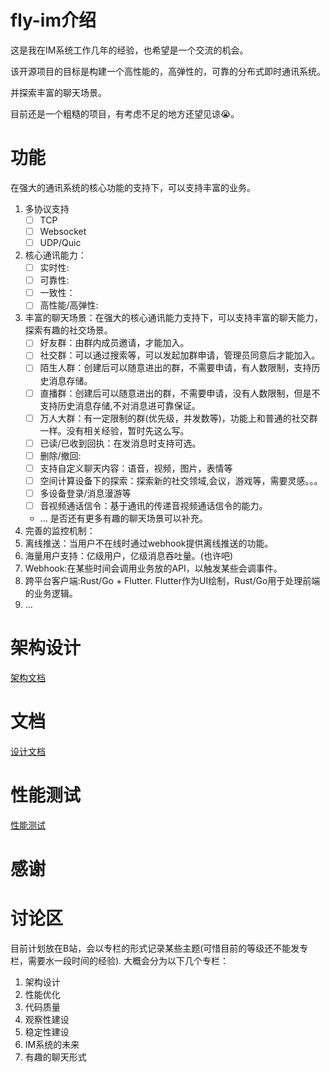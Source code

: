 # fly-im介绍

这是我在IM系统工作几年的经验，也希望是一个交流的机会。

该开源项目的目标是构建一个高性能的，高弹性的，可靠的分布式即时通讯系统。

并探索丰富的聊天场景。

目前还是一个粗糙的项目，有考虑不足的地方还望见谅😭。

# 功能

在强大的通讯系统的核心功能的支持下，可以支持丰富的业务。

1. 多协议支持
    - [ ] TCP
    - [ ] Websocket
    - [ ] UDP/Quic
2. 核心通讯能力：
    - [ ] 实时性:
    - [ ] 可靠性:
    - [ ] 一致性：
    - [ ] 高性能/高弹性:
3. 丰富的聊天场景：在强大的核心通讯能力支持下，可以支持丰富的聊天能力，探索有趣的社交场景。
    - [ ] 好友群：由群内成员邀请，才能加入。
    - [ ] 社交群：可以通过搜索等，可以发起加群申请，管理员同意后才能加入。
    - [ ] 陌生人群：创建后可以随意进出的群，不需要申请，有人数限制，支持历史消息存储。
    - [ ] 直播群：创建后可以随意进出的群，不需要申请，没有人数限制，但是不支持历史消息存储,不对消息进可靠保证。
    - [ ] 万人大群：有一定限制的群(优先级，并发数等)，功能上和普通的社交群一样。没有相关经验，暂时先这么写。
    - [ ] 已读/已收到回执：在发消息时支持可选。
    - [ ] 删除/撤回:
    - [ ] 支持自定义聊天内容：语音，视频，图片，表情等
    - [ ] 空间计算设备下的探索：探索新的社交领域,会议，游戏等，需要灵感。。。
    - [ ] 多设备登录/消息漫游等
    - [ ] 音视频通话信令：基于通讯的传递音视频通话信令的能力。
    - ... 是否还有更多有趣的聊天场景可以补充。
4. 完善的监控机制：
5. 离线推送：当用户不在线时通过webhook提供离线推送的功能。
6. 海量用户支持：亿级用户，亿级消息吞吐量。(也许吧)
7. Webhook:在某些时间会调用业务放的API，以触发某些会调事件。
8. 跨平台客户端:Rust/Go + Flutter. Flutter作为UI绘制，Rust/Go用于处理前端的业务逻辑。
9. ...

# 架构设计

[架构文档](doc/架构文档.md)

# 文档

[设计文档](doc/设计文档.md)

# 性能测试

[性能测试](doc/性能测试.md)

# 感谢

# 讨论区

目前计划放在B站，会以专栏的形式记录某些主题(可惜目前的等级还不能发专栏，需要水一段时间的经验).
大概会分为以下几个专栏：
1. 架构设计
2. 性能优化
3. 代码质量
4. 观察性建设
5. 稳定性建设
6. IM系统的未来
7. 有趣的聊天形式
